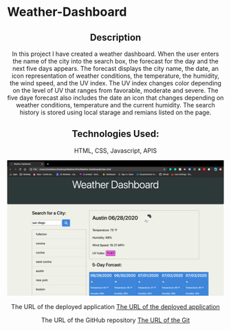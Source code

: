 # Weather-Dashboard

<!DOCTYPE html>

<html lang="en-us">
    <head>
        <meta charset="UTF-8" />
    </head>
    <header>
        <h2>
            Description
        </h2>
            <p>
                In this project I have created a weather dashboard. When the user enters the name of the city into the search box, the forecast for the day and the next five days appears. The forecast displays the city name, the date, an icon representation of weather conditions, the temperature, the humidity, the wind speed, and the UV index. The UV index changes color depending on the level of UV that ranges from favorable, moderate and severe. The five daye forecast also includes the date an icon that changes depending on weather conditions, temperature and the current humidity. The search history is stored using local starage and remians listed on the page. 
            </p>
        <h2>
            Technologies Used:
        </h2>   
            <p>
                HTML, CSS, Javascript, APIS
            </p>
    <header>
    <section>
      <img src="./assets/images/screenshot.jpg">
    </section>
    <section>
        <p>
            The URL of the deployed application
            <a href="https://lizetteleon14.github.io/Weather-Dashboard/">The URL of the deployed application</a>
        </p>
    </section>
    <section>
        <p>
            The URL of the GitHub repository 
            <a href="https://github.com/lizetteleon14/Weather-Dashboard">The URL of the Git</a>
        </p>
    </section>
    
